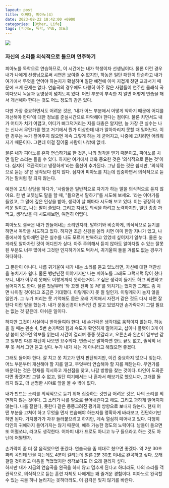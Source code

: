 ```yaml
---
layout: post
title: 어쩌다, 피아노(4)
date: 2023-08-22 18:42:00 +0900
categories: [Other, Life]
tags: [피아노, 독학, 연습, 의도]
---
```


[![](https://cojette.files.wordpress.com/2023/08/image-1.png?w=512)](https://cojette.files.wordpress.com/2023/08/image-1.png)

### 자신의 소리를 의식적으로 들으며 연주하기


피아노를 독학으로 연습하므로, 이 시간에는 내가 학생이자 선생님이다. 물론 이런 경우 내가 나에게 선생님으로써 시연은 보여줄 수 없지만, 하농은 일단 패턴이 단순하고 내가 여기에서 무엇을 얻어야 하는지가 확실하며 일단 예전에 이미 지겹게 쳤던 교과서기 때문에 크게 문제는 없다. 연습곡의 경우에도 다행히 아주 많은 사람들이 연주한 클래식 곡이다보니 녹음과 동영상이 넘치도록 있다. 어떤 부분이 부족한 지 알면 어떻게 연습을 해서 개선해야 한다는 것도 어느 정도의 감은 있다.

다만 가장 중요하면서도 어려운 것은, '내가 어느 부분에서 어떻게 약하기 때문에 어디를 개선해야 한다'에 대한 정보를 준실시간으로 파악해야 한다는 점이다. 물론 치면서도 내가 어디가 치기 어렵고, 어디가 삐그덕거리는 지를 대충은 알지만, 늘 가장 큰 실수는 나는 신나서 무언가를 했고 거기에서 뭔가 이상한데 내가 알아차리지 못할 때 일어난다. 이런 경우는 누가 짚어주지 않으면 계속 그렇게 하는 게 굳어지고, 나중에 고치려면 어려워지기 때문이다. 그런데 이걸 짚어줄 사람이 나밖에 없네.

물론 내가 피아노를 혼자 연습하기로 한 것은, 나의 청각을 믿기 때문이고, 피아노를 치면 일단 소리는 들을 수 있다. 하지만 여기에서 더욱 중요한 것은 '의식적으로 듣는 것'이다. 심지어 '객관적이고 냉정하게'라는 옵션이 추가된다. 그냥 듣는 것은 쉽지만, '의식적으로 듣는 것'은 생각보다 쉽지 않다. 심지어 피아노를 치는데 집중하면서 의식적으로 듣기는 말처럼 잘 되지 않는다.

예전에 고민 상담을 하다가, '사람들은 일반적으로 자기가 하는 말을 의식적으로 듣지 않아요. 한 번 꼬젯님도 말을 할 때, "들으면서 말하기"를 시도해 보세요. '라는 이야기를 들었고, 그 말에 깊은 인상을 받아, 생각이 날 때마다 시도해 보고 있다. 이는 굉장히 어려운 일이고, 나는 말이 줄었다. 그리고 지금도 의식을 하려고 노력하지만, 일단 종종 까먹고, 생각났을 때 시도해보면, 여전히 어렵다.

피아노도 결국은 내가 만들어내는 소리인지라, 말하기와 비슷하게, 의식적으로 듣기를 하면서 독학을 시도하고 있다. 하지만 조금 신경을 쓸라 치면 이미 한참 지나가 있고, 나중에서야 알아채면 같은 실수를 나도 모르게 반복하고 있었네 싶어지기 일쑤다. 물론 늦게라도 알아차린 것이 어디인가 싶다. 아주 주의해서 듣지 않아도 알아차릴 수 있는 잘못된 부분도 너무 많아서 그것만 인지하기에도 벅차서, 귀기울여 들을 겨를도 없는 경우가 허다하다.

그 뿐만이 아니다. 나름 귀기울여 내가 내는 소리를 듣고 있노라면, 자신에 대한 객관성을 놓치기가 쉽다. 물론 뱅만년전 이야기지만 나는 피아노를 그래도 그럭저럭 많이 쳤다보니, 내가 아무리 못해도 이렇게까지 못하는거야...? 싶은 생각이 들기도 하고 외면하고 싶어지기도 한다. 물론 첫날부터 '와 꼬젯 진짜 못 쳐!'를 외치기는 했지만 그래도 좀 치면 나아질 것이라고 조금은 기대했다. 이렇게까지 못 칠 일인가. 이렇게까지 늘지 않을 일인가. 그 누가 머리는 못 기억해도 몸은 오래 기억해서 자전거 같은 것도 다시 타면 잘 탄다 이런 말을 했는가. 내가 운동신경이 바닥인 건 알고 있었지만 손가락까지 그럴 필요는 없는 것 같은데. 아쉬운 일이다.

하지만 그것이 사실이니 받아들여야 한다. 내 손가락은 생각대로 움직이지 않는다. 하농을 칠 때는 왼손 4, 5번 손가락의 힘과 속도가 확연하게 떨어지고, 샵이나 플랫이 3개 이상 붙어 있으면 악보를 읽는데 시간이 걸리며 종종 헷갈리고, 오른손과 왼손이 일부만 같고 일부만 다른 패턴이 나오면 요주의다. 연습곡은 말하자면 한도 끝도 없고, 솔직히 너무 못 쳐서 그만 듣고 싶다. 누가 내가 치는 게 아니라고 해줬으면 좋겠다. 

그래도 들어야 한다. 잘 치고 못 치고가 먼저 판단되지만, 이건 중요하지 않으니 잊는다. 어느 부분부터 개선해야 할 지를 알고, 무엇부터 연습해야 할 지를 깨닫는다. 무언가를 배운다는 것은 현재를 직시하고 개선점을 찾고, 나갈 방향을 찾는 것이다. 타인이 도와준다면 좋겠지만 그럴 수 없고, 일단 여기에서는 나 혼자서 해보기로 했으니까, 고개를 돌리지 않고, 더 선명한 시야로 앞을 볼 수 밖에 없다.

내가 만드는 소리를 의식적으로 듣기 위해 집중하는 것만큼 어려운 것은, 나의 소리를 외면하지 않는 것이다. 그 소리가 나를 밑으로 끌어내린다고 해도. 그리고 과하게 떨어지지 않는다. 나를 잘한다, 못한다 같은 뭉뚱그려진 평가의 방향으로 보내지 않는다. 
현재 어떤 부분을 고쳐야 하고 무엇을 먼저 연습해야 하는지를 명확하게 바라보고, 진단하기만 하면 된다. 가치평가가 자꾸 들러붙으려고 하지만, 계속 열심히 떼어내고 있다. 
다행히 타인의 귀에까지 들어가지는 않기 때문에, 예측 가능한 정도의 노력이다. 남들이 들으면 또 어떨쏘냐, 라고도 생각한다. 어차피 내가 프로도 아니고 누구 들으라고 하는 것도 아닌데 어쩔텐가. 

손가락이 좀 더 잘 움직였으면 좋겠다. 연습곡을 좀 제대로 쳤으면 좋겠다. 약 2분 30초짜리 곡인데 반을 치는데도 4분이 걸리는데 얼른 2분 30초 이내로 완곡하고 싶다. 오래 걸릴 것이라고 마음을 먹었었지만 생각보다도 더 오래 걸리지 싶다.\
하지만 내가 지금의 연습곡을 완곡을 하지 않고 멈추게 된다고 하더라도, 나의 소리를 객관적으로, 의식적으로 듣는 훈련 자체도 나에게는 꽤 즐거운 경험이다. 피아노로 완곡할 수 있는 곡을 하나 늘리지는 못하더라도, 이 감각은 잊지 않기를 바란다.
